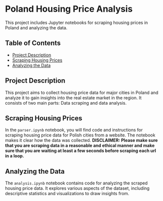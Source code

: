 # Poland Housing Price Analysis

This project includes Jupyter notebooks for scraping housing prices in Poland and analyzing the data.

## Table of Contents

- [Project Description](#project-description)
- [Scraping Housing Prices](#scraping-housing-prices)
- [Analyzing the Data](#analyzing-the-data)

## Project Description

This project aims to collect housing price data for major cities in Poland and analyze it to gain insights into the real estate market in the region. It consists of two main parts: Data scraping and data analysis.

## Scraping Housing Prices

In the `parser.ipynb` notebook, you will find code and instructions for scraping housing price data for Polish cities from a website. The notebook makes it clear how the data was collected. 
**DISCLAIMER: Please make sure that you are scraping data in a reasonable and ethical manner and make sure that you are waiting at least a few seconds before scraping each url in a loop.**

## Analyzing the Data

The `analysis.ipynb` notebook contains code for analyzing the scraped housing price data. It explores various aspects of the dataset, including descriptive statistics and visualizations to draw insights from.